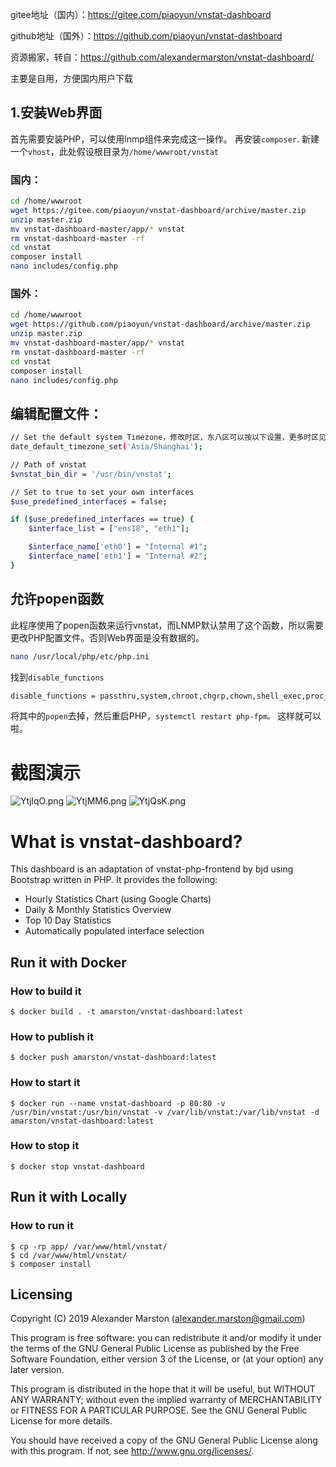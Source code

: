 gitee地址（国内）：https://gitee.com/piaoyun/vnstat-dashboard

github地址（国外）：https://github.com/piaoyun/vnstat-dashboard

资源搬家，转自：https://github.com/alexandermarston/vnstat-dashboard/

主要是自用，方便国内用户下载


## 1.安装Web界面
首先需要安装PHP，可以使用lnmp组件来完成这一操作。
再安装`composer`.
新建一个`vhost`，此处假设根目录为`/home/wwwroot/vnstat`

### 国内：
```bash
cd /home/wwwroot
wget https://gitee.com/piaoyun/vnstat-dashboard/archive/master.zip
unzip master.zip
mv vnstat-dashboard-master/app/* vnstat
rm vnstat-dashboard-master -rf
cd vnstat
composer install
nano includes/config.php
```

### 国外：
```bash
cd /home/wwwroot
wget https://github.com/piaoyun/vnstat-dashboard/archive/master.zip
unzip master.zip
mv vnstat-dashboard-master/app/* vnstat
rm vnstat-dashboard-master -rf
cd vnstat
composer install
nano includes/config.php
```

## 编辑配置文件：
```bash
// Set the default system Timezone，修改时区，东八区可以按以下设置，更多时区见https://www.php.net/manual/zh/timezones.php
date_default_timezone_set('Asia/Shanghai');

// Path of vnstat
$vnstat_bin_dir = '/usr/bin/vnstat';

// Set to true to set your own interfaces
$use_predefined_interfaces = false;

if ($use_predefined_interfaces == true) {
    $interface_list = ["ens18", "eth1"];

    $interface_name['eth0'] = "Internal #1";
    $interface_name['eth1'] = "Internal #2";
}
```

## 允许popen函数
此程序使用了popen函数来运行vnstat，而LNMP默认禁用了这个函数，所以需要更改PHP配置文件。否则Web界面是没有数据的。
```bash
nano /usr/local/php/etc/php.ini
```

找到`disable_functions`

```bash
disable_functions = passthru,system,chroot,chgrp,chown,shell_exec,proc_open,popen,proc_get_status,ini_alter,ini_restore,dl,openlog,syslog,readlink,symlink,popepassthru
```
将其中的`popen`去掉，然后重启PHP，`systemctl restart php-fpm。`
这样就可以啦。

# 截图演示
![YtjlqO.png](https://s1.ax1x.com/2020/05/12/YtjlqO.png)
![YtjMM6.png](https://s1.ax1x.com/2020/05/12/YtjMM6.png)
![YtjQsK.png](https://s1.ax1x.com/2020/05/12/YtjQsK.png)


# What is vnstat-dashboard?
This dashboard is an adaptation of vnstat-php-frontend by bjd using Bootstrap written in PHP. It provides the following:

* Hourly Statistics Chart (using Google Charts)
* Daily & Monthly Statistics Overview
* Top 10 Day Statistics
* Automatically populated interface selection

## Run it with Docker

### How to build it
``$ docker build . -t amarston/vnstat-dashboard:latest``

### How to publish it
``$ docker push amarston/vnstat-dashboard:latest``

### How to start it
``$ docker run --name vnstat-dashboard -p 80:80 -v /usr/bin/vnstat:/usr/bin/vnstat -v /var/lib/vnstat:/var/lib/vnstat -d amarston/vnstat-dashboard:latest``

### How to stop it
``$ docker stop vnstat-dashboard``

## Run it with Locally

### How to run it
```
$ cp -rp app/ /var/www/html/vnstat/
$ cd /var/www/html/vnstat/
$ composer install
```

## Licensing
Copyright (C) 2019 Alexander Marston (alexander.marston@gmail.com)

This program is free software: you can redistribute it and/or modify
it under the terms of the GNU General Public License as published by
the Free Software Foundation, either version 3 of the License, or
(at your option) any later version.

This program is distributed in the hope that it will be useful,
but WITHOUT ANY WARRANTY; without even the implied warranty of
MERCHANTABILITY or FITNESS FOR A PARTICULAR PURPOSE.  See the
GNU General Public License for more details.

You should have received a copy of the GNU General Public License
along with this program.  If not, see <http://www.gnu.org/licenses/>.

